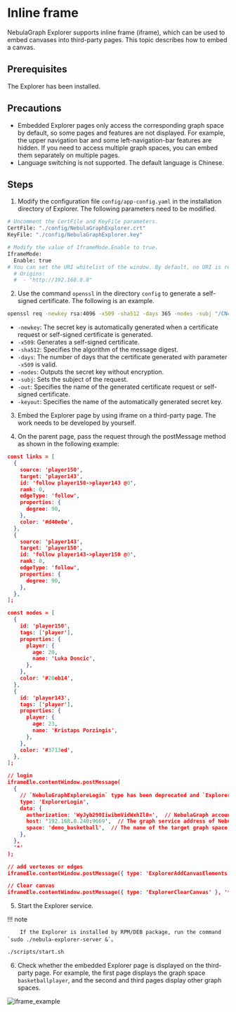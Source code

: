 # Inline frame

NebulaGraph Explorer supports inline frame (iframe), which can be used to embed canvases into third-party pages. This topic describes how to embed a canvas.

## Prerequisites

The Explorer has been installed.

## Precautions

- Embedded Explorer pages only access the corresponding graph space by default, so some pages and features are not displayed. For example, the upper navigation bar and some left-navigation-bar features are hidden. If you need to access multiple graph spaces, you can embed them separately on multiple pages.
- Language switching is not supported. The default language is Chinese.

## Steps

1. Modify the configuration file `config/app-config.yaml` in the installation directory of Explorer. The following parameters need to be modified.

  ```bash
  # Uncomment the CertFile and KeyFile parameters.
  CertFile: "./config/NebulaGraphExplorer.crt"
  KeyFile: "./config/NebulaGraphExplorer.key"

  # Modify the value of IframeMode.Enable to true.
  IframeMode:
    Enable: true
  # You can set the URI whitelist of the window. By default, no URI is restricted.
    # Origins:
    #  - "http://192.168.8.8"
  ```

2. Use the command `openssl` in the directory `config` to generate a self-signed certificate. The following is an example.

  ```bash
  openssl req -newkey rsa:4096 -x509 -sha512 -days 365 -nodes -subj "/CN=NebulaGraphExplorer.com" -out NebulaGraphExplorer.crt -keyout NebulaGraphExplorer.key
  ```

  - `-newkey`: The secret key is automatically generated when a certificate request or self-signed certificate is generated.
  - `-x509`: Generates a self-signed certificate.
  - `-sha512`: Specifies the algorithm of the message digest.
  - `-days`: The number of days that the certificate generated with parameter `-x509` is valid.
  - `-nodes`: Outputs the secret key without encryption.
  - `-subj`: Sets the subject of the request.
  - `-out`: Specifies the name of the generated certificate request or self-signed certificate.
  - `-keyout`: Specifies the name of the automatically generated secret key.

3. Embed the Explorer page by using iframe on a third-party page. The work needs to be developed by yourself.

4. On the parent page, pass the request through the postMessage method as shown in the following example:

  ```json
  const links = [
    {
      source: 'player150',
      target: 'player143',
      id: 'follow player150->player143 @0',
      rank: 0,
      edgeType: 'follow',
      properties: {
        degree: 90,
      },
      color: '#d40e0e',
    },
    {
      source: 'player143',
      target: 'player150',
      id: 'follow player143->player150 @0',
      rank: 0,
      edgeType: 'follow',
      properties: {
        degree: 90,
      },
    },
  ];

  const nodes = [
    {
      id: 'player150',
      tags: ['player'],
      properties: {
        player: {
          age: 20,
          name: 'Luka Doncic',
        },
      },
      color: '#20eb14',
    },
    {
      id: 'player143',
      tags: ['player'],
      properties: {
        player: {
          age: 23,
          name: 'Kristaps Porzingis',
        },
      },
      color: '#3713ed',
    },
  ];

  // login
  iframeEle.contentWindow.postMessage(
    {
      // `NebulaGraphExploreLogin` type has been deprecated and `ExplorerLogin` is used instead, but continues to be compatible with version 3.x.
      type: 'ExplorerLogin',
      data: {
        authorization: 'WyJyb290IiwibmVidWxhIl0=',  // NebulaGraph accounts and passwords were formed into an array and serialized, then Base64 encoded. The array format is `['account', 'password']`. The example is['root', 'nebula']. The encoded result is `WyJyb290IiwibmVidWxhIl0=`.
        host: '192.168.8.240:9669',  // The graph service address of NebulaGraph.
        space: 'demo_basketball',  // The name of the target graph space.
      },
    },
    '*'
  );

  // add vertexes or edges
  iframeEle.contentWindow.postMessage({ type: 'ExplorerAddCanvasElements', data: { nodes, links } }, '*')

  // Clear canvas
  iframeEle.contentWindow.postMessage({ type: 'ExplorerClearCanvas' }, '*')
  ```

5. Start the Explorer service.

  !!! note

        If the Explorer is installed by RPM/DEB package, run the command `sudo ./nebula-explorer-server &`。

  ```bash
  ./scripts/start.sh
  ```

6. Check whether the embedded Explorer page is displayed on the third-party page. For example, the first page displays the graph space `basketballplayer`, and the second and third pages display other graph spaces.

  ![iframe_example](https://docs-cdn.nebula-graph.com.cn/figures/explorer_iframe_example_221025.png)
